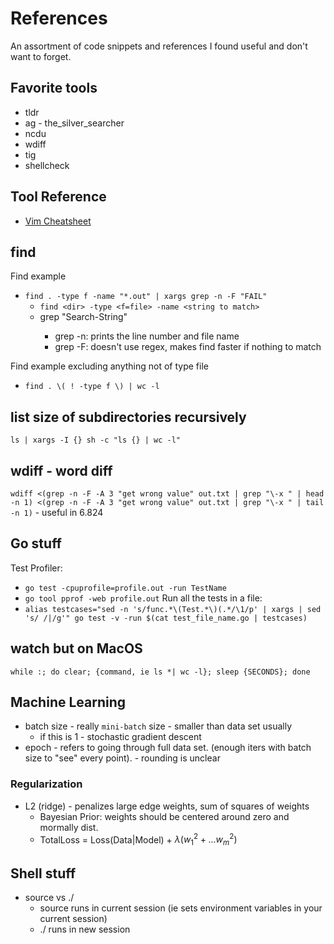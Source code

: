 # References
An assortment of code snippets and references I found useful and don't want to
forget.

## Favorite tools
* tldr
* ag - the_silver_searcher
* ncdu
* wdiff
* tig
* shellcheck

## Tool Reference
* [Vim Cheatsheet](https://www.internalpointers.com/post/humble-vim-cheat-sheet)


## find
Find example
* `find . -type f -name "*.out" | xargs grep -n -F "FAIL"`
    * `find <dir> -type <f=file> -name <string to match>`
    * grep <flags> "Search-String"
        * grep -n: prints the line number and file name
        * grep -F: doesn't use regex, makes find faster if nothing to match

Find example excluding anything not of type file
* `find . \( ! -type f \) | wc -l`

## list size of subdirectories recursively
`ls | xargs -I {} sh -c "ls {} | wc -l"`


## wdiff - word diff
`wdiff <(grep -n -F -A 3 "get wrong value" out.txt | grep "\-x " | head -n 1) <(grep -n -F -A 3 "get wrong value" out.txt | grep "\-x " | tail -n 1)` - useful in 6.824

## Go stuff
Test Profiler:
* `go test -cpuprofile=profile.out -run TestName`
* `go tool pprof -web profile.out`
Run all the tests in a file:
* `alias testcases="sed -n 's/func.*\(Test.*\)(.*/\1/p' | xargs | sed 's/ /|/g'"
go test -v -run $(cat test_file_name.go | testcases)`


## watch but on MacOS
`while :; do clear; {command, ie ls *| wc -l}; sleep {SECONDS}; done`


## Machine Learning
* batch size - really `mini-batch` size - smaller than data set usually
    * if this is 1 - stochastic gradient descent
* epoch - refers to going through full data set. (enough iters with batch size
  to "see" every point). - rounding is unclear

### Regularization
* L2 (ridge) - penalizes large edge weights, sum of squares of weights
    * Bayesian Prior: weights should be centered around zero and mormally dist.
    * TotalLoss = Loss(Data|Model) + $\lambda(w_1^2 + ... w_m^2)$

## Shell stuff
* source vs ./
    * source runs in current session (ie sets environment variables in your 
      current session)
    * ./ runs in new session

